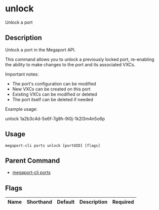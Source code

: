 # unlock

Unlock a port

## Description

Unlock a port in the Megaport API.

This command allows you to unlock a previously locked port, re-enabling the ability to make changes to the port and its associated VXCs.

Important notes:
- The port's configuration can be modified
- New VXCs can be created on this port
- Existing VXCs can be modified or deleted
- The port itself can be deleted if needed

Example usage:

unlock 1a2b3c4d-5e6f-7g8h-9i0j-1k2l3m4n5o6p



## Usage

```
megaport-cli ports unlock [portUID] [flags]
```



## Parent Command

* [megaport-cli ports](megaport-cli_ports.md)




## Flags

| Name | Shorthand | Default | Description | Required |
|------|-----------|---------|-------------|----------|



